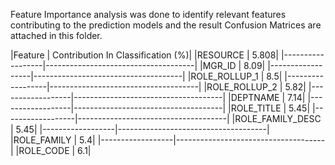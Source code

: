 Feature Importance analysis was done to identify relevant features contributing to the prediction models and the result Confusion Matrices are attached in this folder.

|Feature	         |   Contribution In Classification (%)|
|RESOURCE	         | 5.808|
|------------------|-------------------------------------|
|MGR_ID	           | 8.09|
|------------------|-------------------------------------|
|ROLE_ROLLUP_1	   |   8.5|
|------------------|-------------------------------------|
|ROLE_ROLLUP_2	   |   5.82|
|------------------|-------------------------------------|
|DEPTNAME	         | 7.14|
|------------------|-------------------------------------|
|ROLE_TITLE	       | 5.45|
|------------------|-------------------------------------|
|ROLE_FAMILY_DESC	 | 5.45|
|------------------|-------------------------------------|
|ROLE_FAMILY	     |   5.4|
|------------------|-------------------------------------|
|ROLE_CODE	       |   6.1|
